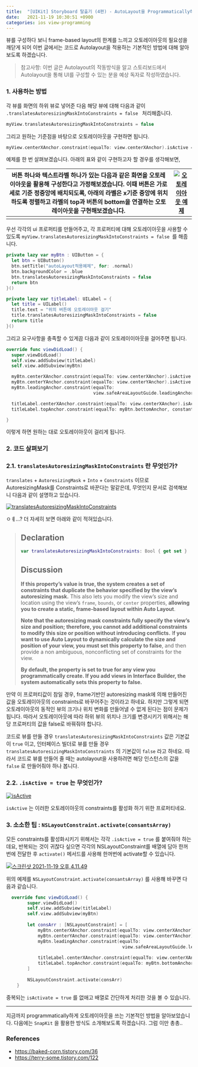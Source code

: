 ```yaml
---
title:  "[UIKit] Storyboard 탈출기 (4편) - AutoLayout을 Programmatically하게 적용하기"
date:   2021-11-19 10:30:51 +0900
categories: ios view-programming
---
```




뷰를 구성하다 보니 frame-based layout의 한계를 느끼고 오토레이아웃의 필요성을 깨닫게 되어 이번 글에서는 코드로 Autolayout을 적용하는 기본적인 방법에 대해 알아보도록 하겠습니다.

> 참고사항: 이번 글은 Autolayout의 작동방식을 알고 스토리보드에서 Autolayout을 통해 UI를 구성할 수 있는 분을 예상 독자로 작성하였습니다.

### 1. 사용하는 방법

각 뷰를 화면의 하위 뷰로 넣어준 다음 해당 뷰에 대해 다음과 같이 `.translatesAutoresizingMaskIntoConstraints = false ` 처리해줍니다.

```swift
myView.translatesAutoresizingMaskIntoConstraints = false 
```

그리고 원하는 기준점을 바탕으로 오토레이아웃을 구현하면 됩니다.

```swift
myView.centerXAnchor.constraint(equalTo: view.centerXAnchor).isActive = true // x축 기준으로 화면 중앙에 오도록 함
```

예제를 한 번 살펴보겠습니다. 아래의 표와 같이 구현하고자 할 경우를 생각해보면,

| 버튼 하나와 텍스트라벨 하나가 있는 다음과 같은 화면을 오토레이아웃을 활용해 구성한다고 가정해보겠습니다. 이때 버튼은 가로세로 기준 정중앙에 배치되도록, 아래의 라벨은 x기준 중앙에 위치하도록 정렬하고 라벨의 top과 버튼의 bottom을 연결하는 오토레이아웃을 구현해보겠습니다. | [![오토레이아웃 예제](https://camo.githubusercontent.com/79274bf7ab1f25bde67c5d95e966151ae6d2070317b0789b7bb2f2f38dcd9d0a/68747470733a2f2f747661312e73696e61696d672e636e2f6c617267652f3030386933736b4e6779316777356b353475656e386a33306e7130716f3734742e6a7067)](https://camo.githubusercontent.com/79274bf7ab1f25bde67c5d95e966151ae6d2070317b0789b7bb2f2f38dcd9d0a/68747470733a2f2f747661312e73696e61696d672e636e2f6c617267652f3030386933736b4e6779316777356b353475656e386a33306e7130716f3734742e6a7067) |
| ------------------------------------------------------------ | ------------------------------------------------------------ |
|                                                              |                                                              |

우선 각각의 ui 프로퍼티를 만들어주고, 각 프로퍼티에 대해 오토레이아웃을 사용할 수 있도록 `myView.translatesAutoresizingMaskIntoConstraints = false `를 해줍니다.

```swift
private lazy var myBtn : UIButton = {
  let btn = UIButton()
  btn.setTitle("autoLayout적용예제", for: .normal)
  btn.backgroundColor = .blue
  btn.translatesAutoresizingMaskIntoConstraints = false
  return btn
}()

private lazy var titleLabel: UILabel = {
  let title = UILabel()
  title.text = "위의 버튼에 오토레이아웃 걸기"
  title.translatesAutoresizingMaskIntoConstraints = false
  return title
}()
```

그리고 요구사항을 충족할 수 있게끔 다음과 같이 오토레이이아웃을 걸어주면 됩니다.

```swift
override func viewDidLoad() {
  super.viewDidLoad()
  self.view.addSubview(titleLabel)
  self.view.addSubview(myBtn)

  myBtn.centerXAnchor.constraint(equalTo: view.centerXAnchor).isActive = true
  myBtn.centerYAnchor.constraint(equalTo: view.centerYAnchor).isActive = true
  myBtn.leadingAnchor.constraint(equalTo:
                                 view.safeAreaLayoutGuide.leadingAnchor, constant: 30.0).isActive = true

  titleLabel.centerXAnchor.constraint(equalTo: view.centerXAnchor).isActive = true
  titleLabel.topAnchor.constraint(equalTo: myBtn.bottomAnchor, constant: 20.0).isActive = true

}
```

이렇게 하면 원하는 대로 오토레이아웃이 걸리게 됩니다.

### 2. 코드 살펴보기

### 2.1. `translatesAutoresizingMaskIntoConstraints` 란 무엇인가?

`translates` + `AutoresizingMask` + `Into` + `Constraints` 이므로 AutoresizingMask를 Constraints로 바꾼다는 말같은데, 무엇인지 문서로 검색해보니 다음과 같이 설명하고 있습니다.

[![translatesAutoresizingMaskIntoConstraints](https://camo.githubusercontent.com/96682fa74e11c40b50a6f0ef07c623637bd363012e52055953a225fc082bba05/68747470733a2f2f747661312e73696e61696d672e636e2f6c617267652f3030386933736b4e677931677731673066717533636a333138363063736d79732e6a7067)](https://camo.githubusercontent.com/96682fa74e11c40b50a6f0ef07c623637bd363012e52055953a225fc082bba05/68747470733a2f2f747661312e73696e61696d672e636e2f6c617267652f3030386933736b4e677931677731673066717533636a333138363063736d79732e6a7067)

ㅇㅖ...? 더 자세히 보면 아래와 같이 적혀있습니다.

> ## Declaration
>
> ```swift
> var translatesAutoresizingMaskIntoConstraints: Bool { get set }
> ```
>
> ## Discussion
>
> **If this property’s value is true, the system creates a set of constraints that duplicate the behavior specified by the view’s autoresizing mask.** This also lets you modify the view’s size and location using the view’s `frame`, `bounds`, or `center` properties, **allowing you to create a static, frame-based layout within Auto Layout**.
>
> **Note that the autoresizing mask constraints fully specify the view’s size and position; therefore, you cannot add additional constraints to modify this size or position without introducing conflicts.** I**f you want to use Auto Layout to dynamically calculate the size and position of your view, you must set this property to false**, and then provide a non ambiguous, nonconflicting set of constraints for the view.
>
> **By default, the property is set to true for any view you programmatically create. If you add views in Interface Builder, the system automatically sets this property to false.**

만약 이 프로퍼티값이 참일 경우, frame기반인 autoresizing mask에 의해 만들어진 값을 오토레이아웃의 constraints로 바꾸어주는 것이라고 하네요. 하지만 그렇게 되면 오토레이아웃의 동적인 뷰의 크기나 위치 변화를 만들어낼 수 없게 된다는 점이 문제가 됩니다. 따라서 오토레이아웃에 따라 하위 뷰의 위치나 크기를 변경시키기 위해서는 해당 프로퍼티의 값을 false로 바꿔줘야 합니다.

코드로 뷰를 만들 경우 `translatesAutoresizingMaskIntoConstraints` 값은 기본값이 `true` 이고, 인터페이스 빌더로 뷰를 만들 경우 `translatesAutoresizingMaskIntoConstraints` 의 기본값이 `false` 라고 하네요. 따라서 코드로 뷰를 만들어 줄 때는 autolayout을 사용하려면 해당 인스턴스의 값을 `false` 로 만들어줘야 하나 봅니다.

### 2.2. `.isActive = true` 는 무엇인가?

[![isActive](https://camo.githubusercontent.com/cb1175a65dc3612b9175f5338f8103f26d32a9968fd64ea6314b6a4f3ae109f4/68747470733a2f2f747661312e73696e61696d672e636e2f6c617267652f3030386933736b4e67793167776b68336b3666356f6a3330656630337730736e2e6a7067)](https://camo.githubusercontent.com/cb1175a65dc3612b9175f5338f8103f26d32a9968fd64ea6314b6a4f3ae109f4/68747470733a2f2f747661312e73696e61696d672e636e2f6c617267652f3030386933736b4e67793167776b68336b3666356f6a3330656630337730736e2e6a7067)

`isActive` 는 이러한 오토레이아웃의 constraints를 활성화 하기 위한 프로퍼티네요.

### 3. 소소한 팁 : `NSLayoutConstraint.activate(consantsArray)`

모든 constraints를 활성화시키기 위해서는 각각 `.isActive = true` 를 붙여줘야 하는데요, 반복되는 것이 귀찮다 싶으면 각각의 NSLayoutConstraint를 배열에 담아 한꺼번에 전달한 후 `activate()` 메서드를 사용해 한꺼번에 activate할 수 있습니다.

[![스크린샷 2021-11-19 오후 4.11.49](https://camo.githubusercontent.com/9330524da6b5f86705839536baca8d546e7e74c009ae1057df5a1877544af269/68747470733a2f2f747661312e73696e61696d672e636e2f6c617267652f3030386933736b4e67793167776b683969703769646a33306d693039723074342e6a7067)](https://camo.githubusercontent.com/9330524da6b5f86705839536baca8d546e7e74c009ae1057df5a1877544af269/68747470733a2f2f747661312e73696e61696d672e636e2f6c617267652f3030386933736b4e67793167776b683969703769646a33306d693039723074342e6a7067)

위의 예제를 `NSLayoutConstraint.activate(consantsArray)` 를 사용해 바꾸면 다음과 같습니다.

```swift
  override func viewDidLoad() {
        super.viewDidLoad()
        self.view.addSubview(titleLabel)
        self.view.addSubview(myBtn)
        
        let consArr : [NSLayoutConstraint] = [
            myBtn.centerXAnchor.constraint(equalTo: view.centerXAnchor),
            myBtn.centerYAnchor.constraint(equalTo: view.centerYAnchor),
            myBtn.leadingAnchor.constraint(equalTo:
                                            view.safeAreaLayoutGuide.leadingAnchor, constant: 30.0),
            
            titleLabel.centerXAnchor.constraint(equalTo: view.centerXAnchor),
            titleLabel.topAnchor.constraint(equalTo: myBtn.bottomAnchor, constant: 20.0)
        ]
        
        NSLayoutConstraint.activate(consArr)
    }
```

중복되는 `isActivate = true` 를 없애고 배열로 간단하게 처리한 것을 볼 수 있습니다.

------

지금까지 programmatically하게 오토레이아웃을 쓰는 기본적인 방법을 알아보았습니다. 다음에는 `SnapKit` 을 활용한 방식도 소개해보도록 하겠습니다. 그럼 이만 총총..

### References

- https://baked-corn.tistory.com/36
- https://terry-some.tistory.com/122

